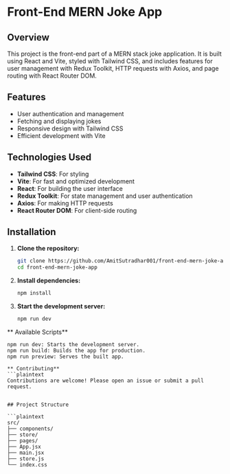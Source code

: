 # Front-End MERN Joke App

## Overview

This project is the front-end part of a MERN stack joke application. It is built using React and Vite, styled with Tailwind CSS, and includes features for user management with Redux Toolkit, HTTP requests with Axios, and page routing with React Router DOM.

## Features

- User authentication and management
- Fetching and displaying jokes
- Responsive design with Tailwind CSS
- Efficient development with Vite

## Technologies Used

- **Tailwind CSS**: For styling
- **Vite**: For fast and optimized development
- **React**: For building the user interface
- **Redux Toolkit**: For state management and user authentication
- **Axios**: For making HTTP requests
- **React Router DOM**: For client-side routing

## Installation

1. **Clone the repository:**
    ```bash
    git clone https://github.com/AmitSutradhar001/front-end-mern-joke-app.git
    cd front-end-mern-joke-app
    ```

2. **Install dependencies:**
    ```bash
    npm install
    ```


3. **Start the development server:**
    ```bash
    npm run dev
    ```

** Available Scripts**
```plaintext
npm run dev: Starts the development server.
npm run build: Builds the app for production.
npm run preview: Serves the built app.

** Contributing**
```plaintext
Contributions are welcome! Please open an issue or submit a pull request.


## Project Structure

```plaintext
src/
├── components/
├── store/
├── pages/
├── App.jsx
├── main.jsx
├── store.js
└── index.css


